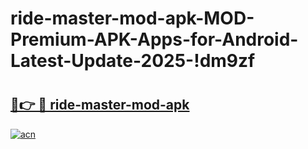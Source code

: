 # ride-master-mod-apk-MOD-Premium-APK-Apps-for-Android-Latest-Update-2025-!dm9zf

# <h2><a href="https://hplat9.esa.edu.pl?title=ride-master-mod-apk&ref=dm9zf">🔗👉 🔴 ride-master-mod-apk</a></h2>

[![acn](https://github.com/user-attachments/assets/0f9c940e-d8b0-45ae-aac7-cd30a18b3e1c)](https://hplat9.esa.edu.pl?title=ride-master-mod-apk&ref=dm9zf)

